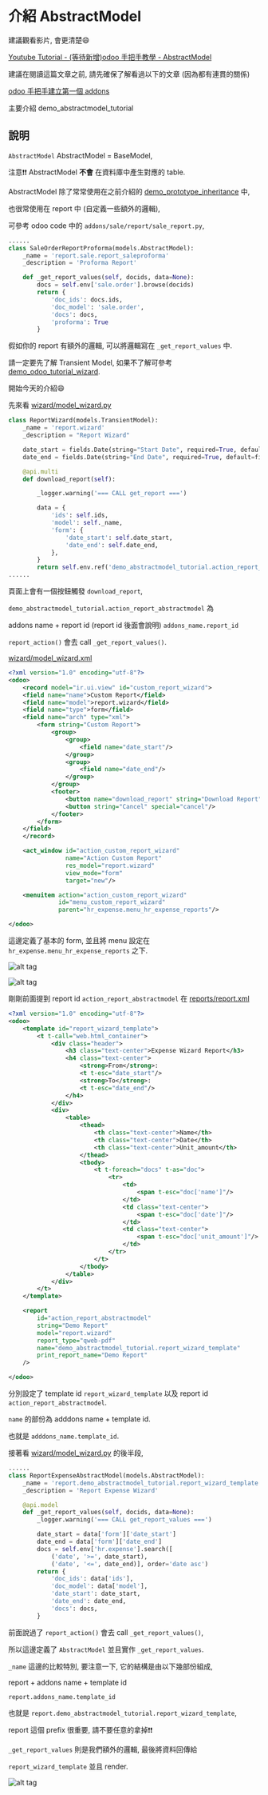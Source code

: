 # 介紹 AbstractModel

建議觀看影片, 會更清楚:smile:

[Youtube Tutorial - (等待新增)odoo 手把手教學 - AbstractModel]()

建議在閱讀這篇文章之前, 請先確保了解看過以下的文章 (因為都有連貫的關係)

[odoo 手把手建立第一個 addons](https://github.com/twtrubiks/odoo-demo-addons-tutorial/tree/master/demo_odoo_tutorial)

主要介紹 demo_abstractmodel_tutorial

## 說明

`AbstractModel` AbstractModel = BaseModel,

注意:exclamation::exclamation: AbstractModel **不會** 在資料庫中產生對應的 table.

AbstractModel 除了常常使用在之前介紹的 [demo_prototype_inheritance](https://github.com/twtrubiks/odoo-demo-addons-tutorial/tree/master/demo_prototype_inheritance) 中,

也很常使用在 report 中 (自定義一些額外的邏輯),

可參考 odoo code 中的 `addons/sale/report/sale_report.py`,

```python
......
class SaleOrderReportProforma(models.AbstractModel):
    _name = 'report.sale.report_saleproforma'
    _description = 'Proforma Report'

    def _get_report_values(self, docids, data=None):
        docs = self.env['sale.order'].browse(docids)
        return {
            'doc_ids': docs.ids,
            'doc_model': 'sale.order',
            'docs': docs,
            'proforma': True
        }
```

假如你的 report 有額外的邏輯, 可以將邏輯寫在 `_get_report_values` 中.

請一定要先了解 Transient Model, 如果不了解可參考 [demo_odoo_tutorial_wizard](https://github.com/twtrubiks/odoo-demo-addons-tutorial/tree/master/demo_odoo_tutorial_wizard).

開始今天的介紹:smile:

先來看 [wizard/model_wizard.py](wizard/model_wizard.py)

```python
class ReportWizard(models.TransientModel):
    _name = 'report.wizard'
    _description = "Report Wizard"

    date_start = fields.Date(string="Start Date", required=True, default=fields.Date.today)
    date_end = fields.Date(string="End Date", required=True, default=fields.Date.today)

    @api.multi
    def download_report(self):

        _logger.warning('=== CALL get_report ===')

        data = {
            'ids': self.ids,
            'model': self._name,
            'form': {
                'date_start': self.date_start,
                'date_end': self.date_end,
            },
        }
        return self.env.ref('demo_abstractmodel_tutorial.action_report_abstractmodel').report_action(self, data=data)
......
```

頁面上會有一個按鈕觸發 `download_report`,

`demo_abstractmodel_tutorial.action_report_abstractmodel` 為

addons name + report id (report id 後面會說明) `addons_name.report_id`

`report_action()` 會去 call `_get_report_values()`.

[wizard/model_wizard.xml](wizard/model_wizard.xml)

```xml
<?xml version="1.0" encoding="utf-8"?>
<odoo>
    <record model="ir.ui.view" id="custom_report_wizard">
    <field name="name">Custom Report</field>
    <field name="model">report.wizard</field>
    <field name="type">form</field>
    <field name="arch" type="xml">
        <form string="Custom Report">
            <group>
                <group>
                    <field name="date_start"/>
                </group>
                <group>
                    <field name="date_end"/>
                </group>
            </group>
            <footer>
                <button name="download_report" string="Download Report" type="object" class="oe_highlight"/>
                <button string="Cancel" special="cancel"/>
            </footer>
        </form>
    </field>
    </record>

    <act_window id="action_custom_report_wizard"
                name="Action Custom Report"
                res_model="report.wizard"
                view_mode="form"
                target="new"/>

    <menuitem action="action_custom_report_wizard"
              id="menu_custom_report_wizard"
              parent="hr_expense.menu_hr_expense_reports"/>

</odoo>
```

這邊定義了基本的 form, 並且將 menu 設定在 `hr_expense.menu_hr_expense_reports` 之下.

![alt tag](https://i.imgur.com/BL4en9D.png)

![alt tag](https://i.imgur.com/VnuJXrI.png)

剛剛前面提到 report id `action_report_abstractmodel` 在 [reports/report.xml](reports/report.xml)

```xml
<?xml version="1.0" encoding="utf-8"?>
<odoo>
    <template id="report_wizard_template">
        <t t-call="web.html_container">
            <div class="header">
                <h3 class="text-center">Expense Wizard Report</h3>
                <h4 class="text-center">
                    <strong>From</strong>:
                    <t t-esc="date_start"/>
                    <strong>To</strong>:
                    <t t-esc="date_end"/>
                </h4>
            </div>
            <div>
                <table>
                    <thead>
                        <th class="text-center">Name</th>
                        <th class="text-center">Date</th>
                        <th class="text-center">Unit_amount</th>
                    </thead>
                    <tbody>
                        <t t-foreach="docs" t-as="doc">
                            <tr>
                                <td>
                                    <span t-esc="doc['name']"/>
                                </td>
                                <td class="text-center">
                                    <span t-esc="doc['date']"/>
                                </td>
                                <td class="text-center">
                                    <span t-esc="doc['unit_amount']"/>
                                </td>
                            </tr>
                        </t>
                    </tbody>
                </table>
            </div>
        </t>
    </template>

    <report
        id="action_report_abstractmodel"
        string="Demo Report"
        model="report.wizard"
        report_type="qweb-pdf"
        name="demo_abstractmodel_tutorial.report_wizard_template"
        print_report_name="Demo Report"
    />

</odoo>
```

分別設定了 template id `report_wizard_template` 以及 report id `action_report_abstractmodel`.

`name` 的部份為 adddons name + template id.

也就是 `adddons_name.template_id`.

接著看 [wizard/model_wizard.py](wizard/model_wizard.py) 的後半段,

```python
......
class ReportExpenseAbstractModel(models.AbstractModel):
    _name = 'report.demo_abstractmodel_tutorial.report_wizard_template'
    _description = 'Report Expense Wizard'

    @api.model
    def _get_report_values(self, docids, data=None):
        _logger.warning('=== CALL get_report_values ===')

        date_start = data['form']['date_start']
        date_end = data['form']['date_end']
        docs = self.env['hr.expense'].search([
            ('date', '>=', date_start),
            ('date', '<=', date_end)], order='date asc')
        return {
            'doc_ids': data['ids'],
            'doc_model': data['model'],
            'date_start': date_start,
            'date_end': date_end,
            'docs': docs,
        }

```

前面說過了 `report_action()` 會去 call `_get_report_values()`,

所以這邊定義了 `AbstractModel` 並且實作 `_get_report_values`.

`_name` 這邊的比較特別, 要注意一下, 它的結構是由以下幾部份組成,

report + addons name + template id

`report.addons_name.template_id`

也就是 `report.demo_abstractmodel_tutorial.report_wizard_template`,

report 這個 prefix 很重要, 請不要任意的拿掉:exclamation::exclamation:

`_get_report_values` 則是我們額外的邏輯, 最後將資料回傳給

`report_wizard_template` 並且 render.

![alt tag](https://i.imgur.com/XqmRovl.png)